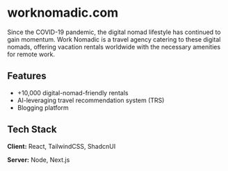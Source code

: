 
# worknomadic.com

Since the COVID-19 pandemic, the digital nomad lifestyle has continued to gain momentum. Work Nomadic is a travel agency catering to these digital nomads, offering vacation rentals worldwide with the necessary amenities for remote work.

## Features

- +10,000 digital-nomad-friendly rentals
- AI-leveraging travel recommendation system (TRS)
- Blogging platform 


## Tech Stack

**Client:** React, TailwindCSS, ShadcnUI

**Server:** Node, Next.js

